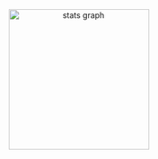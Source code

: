 <div align="center">
  <img src="https://github-readme-stats.vercel.app/api?username=josuehoenicka&hide_title=false&hide_rank=false&show_icons=true&include_all_commits=true&count_private=true&disable_animations=false&theme=github_dark&locale=en&hide_border=true&order=1" height="250" alt="stats graph"  />
